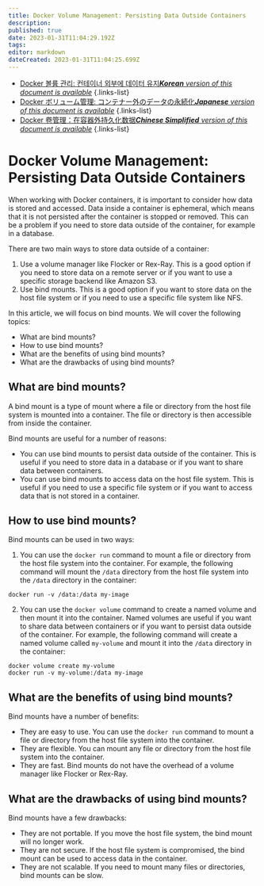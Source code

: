 ```yaml
---
title: Docker Volume Management: Persisting Data Outside Containers
description: 
published: true
date: 2023-01-31T11:04:29.192Z
tags: 
editor: markdown
dateCreated: 2023-01-31T11:04:25.699Z
---
```


- [Docker 볼륨 관리: 컨테이너 외부에 데이터 유지***Korean** version of this document is available*](/ko/Knowledge-base/Docker/docker-volume-management-persisting-data-outside-containers)
{.links-list}
- [Docker ボリューム管理: コンテナー外のデータの永続化***Japanese** version of this document is available*](/ja/Knowledge-base/Docker/docker-volume-management-persisting-data-outside-containers)
{.links-list}
- [Docker 卷管理：在容器外持久化数据***Chinese Simplified** version of this document is available*](/zh/Knowledge-base/Docker/docker-volume-management-persisting-data-outside-containers)
{.links-list}



# Docker Volume Management: Persisting Data Outside Containers

When working with Docker containers, it is important to consider how data is stored and accessed. Data inside a container is ephemeral, which means that it is not persisted after the container is stopped or removed. This can be a problem if you need to store data outside of the container, for example in a database.

There are two main ways to store data outside of a container:

1. Use a volume manager like Flocker or Rex-Ray. This is a good option if you need to store data on a remote server or if you want to use a specific storage backend like Amazon S3.
2. Use bind mounts. This is a good option if you want to store data on the host file system or if you need to use a specific file system like NFS.

In this article, we will focus on bind mounts. We will cover the following topics:

- What are bind mounts?
- How to use bind mounts?
- What are the benefits of using bind mounts?
- What are the drawbacks of using bind mounts?

## What are bind mounts?

A bind mount is a type of mount where a file or directory from the host file system is mounted into a container. The file or directory is then accessible from inside the container.

Bind mounts are useful for a number of reasons:

- You can use bind mounts to persist data outside of the container. This is useful if you need to store data in a database or if you want to share data between containers.
- You can use bind mounts to access data on the host file system. This is useful if you need to use a specific file system or if you want to access data that is not stored in a container.

## How to use bind mounts?

Bind mounts can be used in two ways:

1. You can use the `docker run` command to mount a file or directory from the host file system into the container. For example, the following command will mount the `/data` directory from the host file system into the `/data` directory in the container:

```
docker run -v /data:/data my-image
```

2. You can use the `docker volume` command to create a named volume and then mount it into the container. Named volumes are useful if you want to share data between containers or if you want to persist data outside of the container. For example, the following command will create a named volume called `my-volume` and mount it into the `/data` directory in the container:

```
docker volume create my-volume
docker run -v my-volume:/data my-image
```

## What are the benefits of using bind mounts?

Bind mounts have a number of benefits:

- They are easy to use. You can use the `docker run` command to mount a file or directory from the host file system into the container.
- They are flexible. You can mount any file or directory from the host file system into the container.
- They are fast. Bind mounts do not have the overhead of a volume manager like Flocker or Rex-Ray.

## What are the drawbacks of using bind mounts?

Bind mounts have a few drawbacks:

- They are not portable. If you move the host file system, the bind mount will no longer work.
- They are not secure. If the host file system is compromised, the bind mount can be used to access data in the container.
- They are not scalable. If you need to mount many files or directories, bind mounts can be slow.